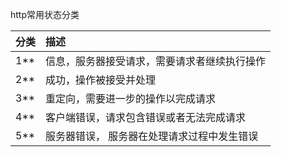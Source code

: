 http常用状态分类

| 分类 | 描述 |
| :--- | :--- |
| 1\*\* | 信息，服务器接受请求，需要请求者继续执行操作 |
| 2\*\* | 成功，操作被接受并处理 |
| 3\*\* | 重定向，需要进一步的操作以完成请求 |
| 4\*\* | 客户端错误，请求包含错误或者无法完成请求 |
| 5\*\* | 服务器错误， 服务器在处理请求过程中发生错误 |



